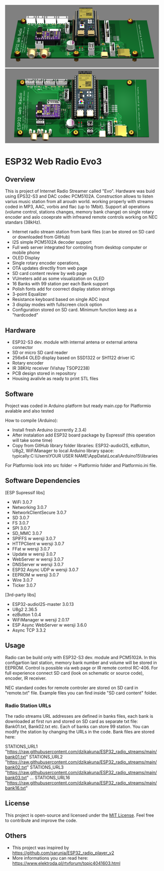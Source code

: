 <p align="center">
  <img src="Photos\ESP32_PCB_vis01.png" title="ESP32 Radio PCB vis1">
  <img src="Photos\ESP32_PCB_vis02.png" title="ESP32 Radio PCB vis2">
</p>

# ESP32 Web Radio Evo3

## Overview

This is project of Internet Radio Streamer called "Evo". Hardware was buid using EPS32-S3 and DAC codec PCM5102A. Construction allows to listen varius music station from all aroudn world.
working properly with streams coded in MP3, AAC, vorbis and flac (up to 1Mbit). Support all operations (volume control, stations changes, memory bank change) on single rotary 
encoder and aslo cooeprate with infreared remote controls working on NEC standars (38kHz).


- Internet radio stream station from bank files (can be stored on SD card or downloaded from GitHub)
- I2S simple PCM5102A decoder support
- Full web server integrated for controling from desktop computer or mobile phone
- OLED Display
- Single rotary encoder operations, 
- OTA updates directlly from web page
- SD card content review by web page
- VUmeters add as some visualization on OLED
- 16 Banks with 99 station per each Bank support
- Polish fonts add for coorrect display station strings
- 3-point Equalizer
- Resistance keyboard based on single ADC input
- 3 display modes with fullscreen clock option
- Configuration stored on SD card. Minimum function keep as a "hardcoded"


## Hardware

- ESP32-S3 dev. module with internal antena or external antena connector
- SD or micro SD card reader
- 256x64 OLED display based on SSD1322 or SH1122 driver IC
- Rotary encoder
- IR 38KHz receiver (Vishay TSOP2238)
- PCB design stored in repository
- Housing avalivle as ready to print STL files

 
## Software

Project was coded in Arduino platform but ready main.cpp for Platformio avalable and also tested

How to compile (Arduino):
- Install fresh Arduino (currently 2.3.4)
- After instalation add ESP32 board package by Espressif (this operation will take some time)
- Copy from GitHub library folder libraries: 
  ESP32-audioI2S, ezButton, U8g2, WiFiManager to local Arduino library space:
  typically:C:\Users\YOUR USER NAME\AppData\Local\Arduino15\libraries

For Platformio look into src folder -> Platformio folder and Platformio.ini file.


## Software Dependencies

[ESP Supressif libs]
- WiFi 3.0.7 
- Networking 3.0.7 
- NetworkClientSecure 3.0.7
- SD 3.0.7 
- FS 3.0.7 
- SPI 3.0.7
- SD_MMC 3.0.7
- SPIFFS w wersji 3.0.7
- HTTPClient w wersji 3.0.7
- FFat w wersji 3.0.7
- Update w wersji 3.0.7
- WebServer w wersji 3.0.7
- DNSServer w wersji 3.0.7
- ESP32 Async UDP w wersji 3.0.7
- EEPROM w wersji 3.0.7
- Wire 3.0.7
- Ticker 3.0.7

[3rd-party libs]
- ESP32-audioI2S-master 3.0.13
- U8g2 2.36.5
- ezButton 1.0.4
- WiFiManager w wersji 2.0.17
- ESP Async WebServer w wersji 3.6.0
- Async TCP 3.3.2 

## Usage
Radio can be build only with ESP32-S3 dev. module and PCM5102A. In this configartion last station, memory bank number and volume will be stored in EEPROM. Control is possible via web page or IR remote control RC-406.
For full experience connect SD card (look on schematic or source code), encoder, IR receiver.

NEC standard codes for remote controler are stored on SD card in "remote.txt" file. Example files you can find inside "SD card content" folder.

### Radio Station URLs
The radio streams URL addresses are defined in banks files, each bank is downloaded at first run and stored on SD card as separate txt file: Bank01.txt, Bank02.txt etc.
Each of banks can store 99 station. You can modify the station by changing the URLs in the code. Bank files are stored here:

STATIONS_URL1 "https://raw.githubusercontent.com/dzikakuna/ESP32_radio_streams/main/bank01.txt"
STATIONS_URL2 "https://raw.githubusercontent.com/dzikakuna/ESP32_radio_streams/main/bank02.txt"
STATIONS_URL3 "https://raw.githubusercontent.com/dzikakuna/ESP32_radio_streams/main/bank03.txt"
...
STATIONS_URL16 "https://raw.githubusercontent.com/dzikakuna/ESP32_radio_streams/main/bank16.txt"


## License

This project is open-source and licensed under the [MIT License](https://opensource.org/licenses/MIT). Feel free to contribute and improve the code.

## Others

- This project was inspired by https://github.com/sarunia/ESP32_radio_player_v2
- More informations you can read here: https://www.elektroda.pl/rtvforum/topic4041603.html